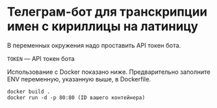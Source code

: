 # Телеграм-бот для транскрипции имен с кириллицы на латиницу

В переменных окружения надо проставить API токен бота.

`TOKEN` — API токен бота

Использование с Docker показано ниже. Предварительно заполните ENV переменную, указанную выше, в Dockerfile.

```
docker build .
docker run -d -p 80:80 (ID вашего контейнера)
```

